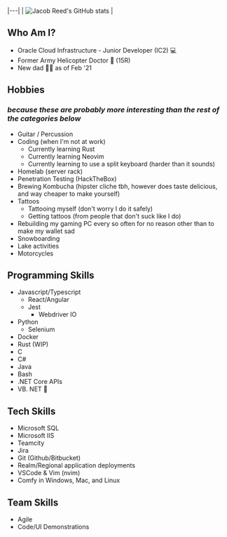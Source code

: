 |---|
| ![Jacob Reed's GitHub stats](https://github-readme-stats.vercel.app/api?username=jacobrreed&show_icons=true&theme=radical) |


## Who Am I?
 - Oracle Cloud Infrastructure -  Junior Developer (IC2) 💻
 - Former Army Helicopter Doctor 🚁 (15R)
 - New dad 👨‍🍼 as of Feb '21

## Hobbies
### *because these are probably more interesting than the rest of the categories below*
 - Guitar / Percussion
 - Coding (when I'm not at work)
   - Currently learning Rust
   - Currently learning Neovim
   - Currently learning to use a split keyboard (harder than it sounds)
 - Homelab (server rack)
 - Penetration Testing (HackTheBox)
 - Brewing Kombucha (hipster cliche tbh, however does taste delicious, and way cheaper to make yourself)
 - Tattoos
   - Tattooing myself (don't worry I do it safely)
   - Getting tattoos (from people that don't suck like I do)
 - Rebuilding my gaming PC every so often for no reason other than to make my wallet sad
 - Snowboarding
 - Lake activities
 - Motorcycles

## Programming Skills

 - Javascript/Typescript
   - React/Angular
   - Jest
     - Webdriver IO
 - Python
   - Selenium
 - Docker
 - Rust (WIP)
 - C
 - C#
 - Java
 - Bash
 - .NET Core APIs
 - VB. NET 🤮

## Tech Skills
 - Microsoft SQL
 - Microsoft IIS
 - Teamcity
 - Jira
 - Git (Github/Bitbucket)
 - Realm/Regional application deployments
 - VSCode & Vim (nvim)
 - Comfy in Windows, Mac, and Linux

## Team Skills
 - Agile
 - Code/UI Demonstrations


